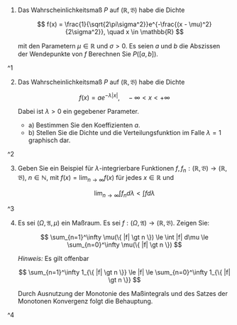 1. Das Wahrscheinlichkeitsmaß $P$ auf $(\mathbb{R}, \mathfrak{B})$ habe die Dichte
	
	$$
		f(x) = \frac{1}{\sqrt{2\pi\sigma^2}}e^{-\frac{(x - \mu)^2}{2\sigma^2}}, \quad x \in \mathbb{R}
	$$
	
	mit den Parametern $\mu \in \mathbb{R}$ und $\sigma \gt 0$.
	Es seien $a$ und $b$ die Abszissen der Wendepunkte von $f$
	Berechnen Sie $P([a, b])$.

^1

2. Das Wahrscheinlichkeitsmaß $P$ auf $(\mathbb{R}, \mathfrak{B})$ habe die Dichte
	
	$$
		f(x) = ae^{-\lambda|x|}, \quad -\infty \lt x \lt +\infty
	$$
	
	Dabei ist $\lambda \gt 0$ ein gegebener Parameter.
	
	- a) Bestimmen Sie den Koeffizienten $a$.
	- b) Stellen Sie die Dichte und die Verteilungsfunktion im Falle $\lambda = 1$ graphisch dar.

^2

3. Geben Sie ein Beispiel für $\lambda$-integrierbare Funktionen $f, f_n : (\mathbb{R}, \mathfrak{B}) \to (\mathbb{R}, \mathfrak{B})$, $n \in \mathbb{N}$, mit $f(x) = \lim_{n \to \infty} f(x)$ für jedes $x \in \mathbb{R}$ und
	
	$$
		\lim_{n \to \infty} \int f_n d\lambda \lt \int f d\lambda
	$$

^3

4. Es sei $(\Omega, \mathfrak{A}, \mu)$ ein Maßraum.
	Es sei $f : (\Omega, \mathfrak{A}) \to (\mathbb{R}, \mathfrak{B})$.
	Zeigen Sie:
	
	$$
		\sum_{n=1}^\infty \mu(\{ |f| \gt n \}) \le \int |f| d\mu \le \sum_{n=0}^\infty \mu(\{ |f| \gt n \})
	$$
	
	*Hinweis:* Es gilt offenbar
	
	$$
		\sum_{n=1}^\infty 1_{\{ |f| \gt n \}} \le |f| \le \sum_{n=0}^\infty 1_{\{ |f| \gt n \}}
	$$
	
	Durch Ausnutzung der Monotonie des Maßintegrals und des Satzes der Monotonen Konvergenz folgt die Behauptung.

^4